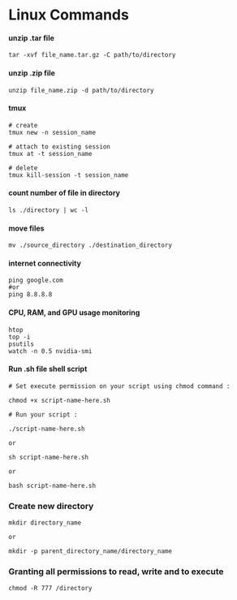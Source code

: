 # Linux Commands

#### unzip .tar file

```
tar -xvf file_name.tar.gz -C path/to/directory
```

#### unzip .zip file

```
unzip file_name.zip -d path/to/directory
```

#### tmux

```
# create
tmux new -n session_name

# attach to existing session
tmux at -t session_name

# delete
tmux kill-session -t session_name
```
#### count number of file in directory

```
ls ./directory | wc -l
```
#### move files

```
mv ./source_directory ./destination_directory
```

#### internet connectivity

```
ping google.com
#or
ping 8.8.8.8
```

#### CPU, RAM, and GPU usage monitoring

```
htop
top -i
psutils
watch -n 0.5 nvidia-smi
```

#### Run .sh file shell script

```
# Set execute permission on your script using chmod command :

chmod +x script-name-here.sh

# Run your script :

./script-name-here.sh

or

sh script-name-here.sh

or

bash script-name-here.sh
```

### Create new directory

```
mkdir directory_name

or 

mkdir -p parent_directory_name/directory_name
```

### Granting all permissions to read, write and to execute

```
chmod -R 777 /directory
```

